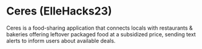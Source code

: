 # Ceres (ElleHacks23)

Ceres is a food-sharing application that connects locals with restaurants & bakeries offering leftover packaged food at a subsidized price, sending text alerts to inform users about available deals.

